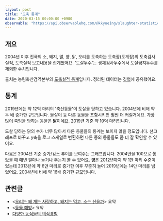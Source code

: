 ```yaml
---
layout: post
title: "도축 통계"
date: 2020-03-15 00:00:00 +0900
observable: "https://api.observablehq.com/@kkyueing/slaughter-statistics.js?v=3"
---
```

## 개요

2004년 이후 전국의 소, 돼지, 말, 양, 닭, 오리를 도축하는 도축장(도계장)의 도축검사실적, 도축실적 보고내용을 집계했어요. '도살두수'는 생체검사두수에서 도살금지두수를 제외한 수치입니다.

출처는 농림축산검역본부의 [도축실적 통계](http://www.qia.go.kr/livestock/clean/listTcsjWebAction.do?clear=1)입니다. 정리된 데이터는 [깃헙](https://github.com/veganstudies/stats/blob/master/slaughter-kr.csv)에 공유했어요.

## 통계

2019년에는 약 12억 마리의 '축산동물'이 도살을 당하고 있습니다. 2004년에 비해 약 두 배 증가한 규모입니다. 물살이 등 다른 동물을 포함시키면 훨씬 더 커질거예요. 가장 많이 죽임을 당하는 동물은 **닭**이에요. 2019년 기준 약 10억 마리입니다.

<div id="ob-viewof-filter" class="ob-block"></div>

<div id="ob-stackedBarChart" class="ob-block"></div>

도살 당하는 닭의 수가 너무 많아서 다른 동물들의 통계는 보이지 않을 정도입니다. 선그래프로 바꾸고 y축을 로그 스케일로 변환하면 다른 종의 동물들도 좀 더 잘 확인할 수 있어요.

<div id="ob-lineChart" class="ob-block"></div>

다음은 2004년 기준 증가/감소 추이를 보여주는 그래프입니다. 2004년을 100으로 놓았을 때 매년 얼마나 늘거나 주는지 볼 수 있어요. **양**은 2012년까지 약 1만 마리 수준이었는데 2013년에 약 6만 마리로 증가한 이후 꾸준히 늘어 2019년에는 14만 마리를 넘었어요. 2004년에 비해 약 16배 증가한 규모입니다.

<div id="ob-indexChart" class="ob-block"></div>

## 관련글

* \<[우리는 왜 개는 사랑하고, 돼지는 먹고, 소는 신을까](/2020/02/22/why-we-love-dogs.html)\> 요약
* \<[동물 해방](/2019/07/28/animal-liberation.html)\> 요약
* [다양한 동식물의 의식경험](/2019/10/22/sentience-table.html)
